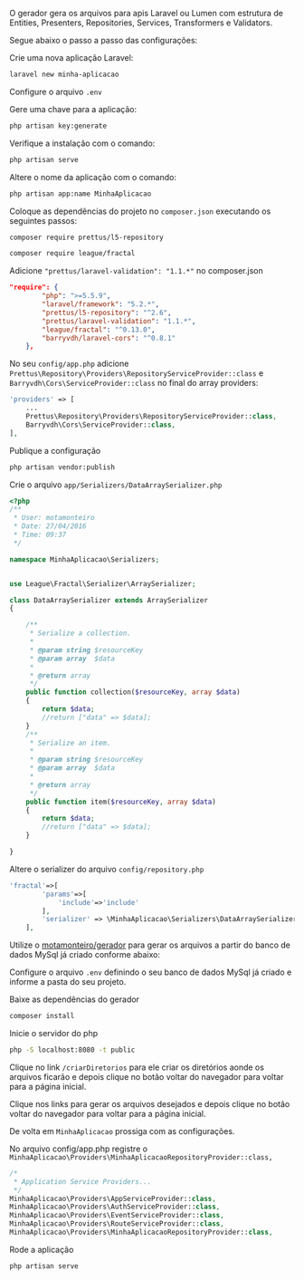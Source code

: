 O gerador gera os arquivos para apis Laravel ou Lumen com estrutura de Entities, Presenters, Repositories, Services, Transformers e Validators.

Segue abaixo o passo a passo das configurações:
 

Crie uma nova aplicação Laravel:

``` bash
laravel new minha-aplicacao
```

Configure o arquivo `.env`

Gere uma chave para a aplicação:
``` bash
php artisan key:generate
```

Verifique a instalação com o comando:

 ``` bash
php artisan serve
 ```

 Altere o nome da aplicação com o comando:

  ``` bash
 php artisan app:name MinhaAplicacao
  ```


Coloque as dependências do projeto no `composer.json` executando os seguintes passos:

``` bash
composer require prettus/l5-repository
```

``` bash
composer require league/fractal
```

Adicione `"prettus/laravel-validation": "1.1.*"` no composer.json

``` json
"require": {
        "php": ">=5.5.9",
        "laravel/framework": "5.2.*",
        "prettus/l5-repository": "^2.6",
        "prettus/laravel-validation": "1.1.*",
        "league/fractal": "^0.13.0",
        "barryvdh/laravel-cors": "^0.8.1"
    },
```

No seu `config/app.php` adicione `Prettus\Repository\Providers\RepositoryServiceProvider::class`  e `Barryvdh\Cors\ServiceProvider::class` no final do array providers:

``` php
'providers' => [
    ...
    Prettus\Repository\Providers\RepositoryServiceProvider::class,
    Barryvdh\Cors\ServiceProvider::class,
],
```

Publique a configuração

``` bash
php artisan vendor:publish
```

Crie o arquivo `app/Serializers/DataArraySerializer.php`

``` php
<?php
/**
 * User: motamonteiro
 * Date: 27/04/2016
 * Time: 09:37
 */

namespace MinhaAplicacao\Serializers;


use League\Fractal\Serializer\ArraySerializer;

class DataArraySerializer extends ArraySerializer
{

    /**
     * Serialize a collection.
     *
     * @param string $resourceKey
     * @param array  $data
     *
     * @return array
     */
    public function collection($resourceKey, array $data)
    {
        return $data;
        //return ["data" => $data];
    }
    /**
     * Serialize an item.
     *
     * @param string $resourceKey
     * @param array  $data
     *
     * @return array
     */
    public function item($resourceKey, array $data)
    {
        return $data;
        //return ["data" => $data];
    }

}
```

Altere o serializer do arquivo `config/repository.php`

``` php
'fractal'=>[
        'params'=>[
            'include'=>'include'
        ],
        'serializer' => \MinhaAplicacao\Serializers\DataArraySerializer::class
    ],
```

Utilize o [motamonteiro/gerador](https://github.com/motamonteiro/gerador/) para gerar os arquivos a partir do banco de dados MySql já criado conforme abaixo:

Configure o arquivo `.env` definindo o seu banco de dados MySql já criado e informe a pasta do seu projeto.

Baixe as dependências do gerador
``` bash
composer install
```

Inicie o servidor do php
``` bash
php -S localhost:8080 -t public
```

Clique no link `/criarDiretorios` para ele criar os diretórios aonde os arquivos ficarão e depois clique no botão voltar do navegador para voltar para a página inicial.

Clique nos links para gerar os arquivos desejados e depois clique no botão voltar do navegador para voltar para a página inicial.
 
De volta em `MinhaAplicacao` prossiga com as configurações.

No arquivo config/app.php registre o `MinhaAplicacao\Providers\MinhaAplicacaoRepositoryProvider::class,`

``` php
/*
 * Application Service Providers...
 */
MinhaAplicacao\Providers\AppServiceProvider::class,
MinhaAplicacao\Providers\AuthServiceProvider::class,
MinhaAplicacao\Providers\EventServiceProvider::class,
MinhaAplicacao\Providers\RouteServiceProvider::class,
MinhaAplicacao\Providers\MinhaAplicacaoRepositoryProvider::class,
```

Rode a aplicação

``` bash
php artisan serve
```